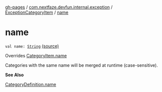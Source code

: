 [gh-pages](../../index.md) / [com.nextfaze.devfun.internal.exception](../index.md) / [ExceptionCategoryItem](index.md) / [name](./name.md)

# name

`val name: `[`String`](https://kotlinlang.org/api/latest/jvm/stdlib/kotlin/-string/index.html) [(source)](https://github.com/NextFaze/dev-fun/tree/master/devfun-internal/src/main/java/com/nextfaze/devfun/internal/exception/ExceptionTypes.kt#L34)

Overrides [CategoryItem.name](../../com.nextfaze.devfun.category/-category-item/name.md)

Categories with the same name will be merged at runtime (case-sensitive).

**See Also**

[CategoryDefinition.name](../../com.nextfaze.devfun.category/-category-definition/name.md)

